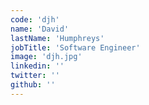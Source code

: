 ```yaml
---
code: 'djh'
name: 'David'
lastName: 'Humphreys'
jobTitle: 'Software Engineer'
image: 'djh.jpg'
linkedin: ''
twitter: ''
github: ''
---
```

